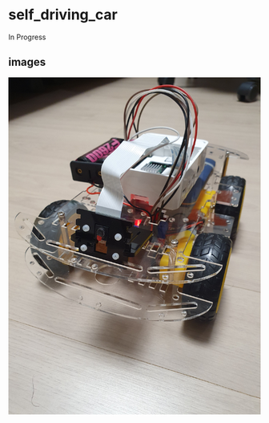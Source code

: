 # self_driving_car
In Progress

## images

![](https://github.com/sammiee5311/raspberry_pi/blob/master/self_driving_car/images/car.jpg)
